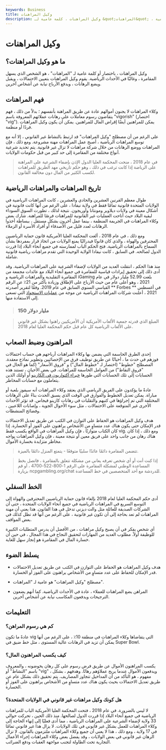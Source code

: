 ```yaml
---
keywords: Business
title: وكيل المراهنات
description: وكيل المراهنات ، كلمة عامية لـ &quot;المراهنات&quot; ، هو الشخص الذي يسهل المقامرة ، وغالبًا في الأحداث الرياضية.
---
```


# وكيل المراهنات
## ما هو وكيل المراهنات؟

وكيل المراهنات ، باختصار أو كلمة عامية لـ "المراهنات" ، هو الشخص الذي يسهل المقامرة ، وغالبًا في الأحداث الرياضية. يقوم وكيل المراهنات بتعيين الاحتمالات ، ويقبل ويضع الرهانات ، ويدفع الأرباح نيابة عن أشخاص آخرين.

## فهم المراهنات

وكلاء المراهنات لا يجنون أموالهم عادة عن طريق المراهنة بأنفسهم ؛ بدلاً من ذلك ، فهم يتقاضون رسوم معاملات على رهانات عملائهم المعروفة باسم "vigorish" (اختصار "vig"). يمكن للمراهنين أيضًا إقراض المال للمراهنين. يمكن أن يكون وكيل المراهنات فردًا أو منظمة.

على الرغم من أن مصطلح "وكيل المراهنات" قد ارتبط بالنشاط غير القانوني ، إلا أنه مع توسع المراهنات الرياضية ، أصبح عمل المراهنات مهنة مشروعة. ومع ذلك ، فإن المراهنات ووضع الرهانات من خلال شركة مراهنات لا تزال غير قانونية. يتم تحديد شرعية أنواع مختلفة من المقامرة إلى حد كبير من قبل حكومات الولايات.

> في عام 2018 ، منحت المحكمة العليا الدول الإذن بإضفاء الشرعية على المراهنة على الرياضة إذا كانت ترغب في ذلك ، وهو حكم تاريخي مهد الطريق للمراهنات لكسب الكثير من المال دون مخالفة القانون.

>

## تاريخ المراهنات والمراهنات الرياضية

طوال معظم القرنين العشرين والحادي والعشرين ، كانت المراهنات الرياضية في الولايات المتحدة قانونية تمامًا فقط في ولاية نيفادا ، على الرغم من أنها كانت قانونية في أشكال معينة في ولايات ديلاوير ومونتانا وأوريجون. نتيجة لذلك ، تطورت السوق السوداء لبقية البلاد حيث أتاحت العمليات غير القانونية للمراهنات فرصًا للمراهنة. شارك بعض وكلاء المراهنات في الجريمة المنظمة ، بينما عمل آخرون بشكل مستقل ، ببساطة أخذوا الرهانات لعدد قليل من الأصدقاء أو أفراد الأسرة أو الزملاء.

ومع ذلك ، في عام 2018 ، ألغت المحكمة العليا الأمريكية قانون حماية الرياضيين المحترفين والهواة ، والذي كان قانونًا فيدراليًا يمنع الولايات من اتخاذ قرار بمفردها بشأن السماح بالمراهنات الرياضية. فتح الحكم الباب لممارسته في جميع أنحاء البلاد إذا قررت الدول لصالحه. في السابق ، كانت نيفادا الولاية الوحيدة التي تقدم مراهنات رياضية قانونية شاملة.

منذ هذا الحكم ، انتقلت العديد من الولايات لإضفاء الشرعية على المراهنات الرياضية. وقد أدى ذلك إلى تحقيق إيرادات قياسية للمقامرة في جميع أنحاء البلاد مع عائدات مجمعة من المقامرة التقليدية والمراهنات الرياضية و iGaming بلغت 52.99 مليار دولار في عام 2021 ، وهو أعلى عام من حيث الأرباح على الإطلاق وزيادة بأكثر من 21٪ عن الرقم القياسي السنوي السابق في عام 2019. وفقًا لتقرير أصدرته ** Forbes ** في أغسطس 2021 ، أعلنت شركات المراهنات الرياضية عن موجة من [عمليات الاستحواذ](/acquisition) التي تسعى إلى الاستفادة منها.

> ### 150 مليار دولار

> المبلغ الذي قدرته جمعية الألعاب الأمريكية أن الأمريكيين راهنوا بشكل غير قانوني على الألعاب الرياضية كل عام قبل حكم المحكمة العليا لعام 2018.

>

## المراهنون وضبط الصعاب

إحدى الطرق الحاسمة التي يضمن بها وكلاء المراهنات أرباحهم هي حساب احتمالات فوزهم في حدث ما ، أحيانًا عن طريق توظيف فرق من الإحصائيين وتطوير نماذج معقدة. المصطلح "خطوط" (اختصار لـ "خطوط المال") و "فروق الأسعار" (كما هو الحال في "فروق النقاط") من العوامل الحاسمة للمراهنات. في بعض الأحيان ، تستند هذه الحسابات إلى تلك الحسابات التي طورها [خبراء اكتواريون في الكازينو](/actuary) أو أولئك الذين يتعاملون مع حسابات المخاطر.

عادةً ما يؤكدون على الفريق الرياضي الذي يعتقد وكلاء المراهنات أنه سيفوز بلعبة أو مباراة. يمكن تعديل الخطوط والفوارق في الوقت الذي يسبق الحدث بناءً على الرهانات المختلفة التي تم إجراؤها في كتبهم والتقلبات في رهانات كازينو فيجاس. قد تؤثر الأحداث الأخرى غير المتوقعة على الاحتمالات ، مثل سوء الأحوال الجوية ، وإصابات اللاعبين ، وفضائح المنشطات.

هدف وكيل المراهنات هو الحفاظ على التوازن في الكتب عن طريق تعديل الاحتمالات قدر الإمكان حتى يكون هناك عدد متساوٍ من الأشخاص يراهنون على الفوز أو الخسارة. إذا كان الكتاب متوازنًا ، فإن وكيل المراهنات في الواقع يكسب فقط vig. ومع ذلك ، إذا كان هناك رهان من جانب واحد على فريق معين أو نتيجة معينة ، فإن وكيل المراهنات يواجه مخاطر متزايدة بخسارة الأموال.

> تتضمن المقامرة دائمًا عائدًا سلبيًا متوقعًا - يتمتع المنزل دائمًا بالميزة.

>

> إذا كنت أنت أو أي شخص تعرفه يعاني من مشكلة تتعلق بالمقامرة ، فاتصل بخط المساعدة الوطني لمشكلة المقامرة على الرقم 1-800-522-4700 ، أو قم بزيارة ncpgambling.org/chat للدردشة مع أحد المتخصصين في خط المساعدة.

>

## الخط السفلي

أدى حكم المحكمة العليا لعام 2018 بإلغاء قانون حماية الرياضيين المحترفين والهواة إلى التوسع السريع في المراهنات الرياضية في جميع أنحاء الولايات المتحدة ، حتى أن الشركات الصديقة للعائلة مثل والت ديزني تدخل في هذا القانون. هذا يعني أن مهنة المراهنات لم تعد بحاجة إلى أن تكون غير قانونية ، على الرغم من أنها قد تظل كذلك في بعض المواقف.

أي شخص يفكر في أن يصبح وكيل مراهنات ، من الأفضل أن يدرس المتطلبات الكبيرة للوظيفة أولاً. مطلوب العديد من المهارات لتحقيق النجاح في هذا المجال ، في حين أن خسارة المال في المقامرة هو إنجاز سهل للغاية.

## يسلط الضوء

- هدف وكيل المراهنات هو الحفاظ على التوازن في الكتب عن طريق تعديل الاحتمالات قدر الإمكان للحفاظ على عدد متساوٍ من الأشخاص يراهنون على الفوز أو الخسارة.

- مصطلح "وكيل المراهنات" هو عامية لـ "المراهنات".

- المراهن يضع المراهنات للعملاء ، عادة في الأحداث الرياضية. كما أنهم يضعون الترجيحات ويدفعون المكاسب نيابة عن أشخاص آخرين.

## التعليمات

### كم هي رسوم المراهن؟

عادةً ما تكون vig التي يتقاضاها وكلاء المراهنات في منطقة 10٪ ، على الرغم من أنها يمكن أن تزيد في الرهانات عالية المستوى ، مثل خط ضيق في Super Bowl.

### كيف يكسب المراهنون المال؟

يكسب المراهنون الأموال عن طريق فرض رسوم على كل رهان يخوضونه ، والمعروف باسم "النشاط" أو "vig" ، ويدفعون الأموال عندما يربح عملاؤهم رهانًا. وهدفهم ، بشكل مفهوم ، هو التأكد من أن المداخيل تتجاوز المصاريف. يتم تحقيق ذلك بشكل عام عن طريق تعديل الاحتمالات بحيث يكون هناك عدد متساوٍ من الأشخاص يراهنون على الفوز أو الخسارة.

### هل كونك وكيل مراهنات غير قانوني في الولايات المتحدة؟

لا ليس بالضرورة. في عام 2018 ، فتحت المحكمة العليا الأمريكية الباب للمراهنات الرياضية في جميع أنحاء البلاد إذا قررت الدول لصالحها. منذ ذلك الحين ، تحركت حوالي 33 ولاية لإضفاء الشرعية على المراهنات الرياضية ، مما أدى فعليًا إلى إنهاء الحاجة إلى وكلاء المراهنات للعمل بشكل غير قانوني في تلك الولايات. لا يزال هذا غير قانوني تمامًا في 17 ولاية ، ومع ذلك ، هذا لا يعني أن جميع وكلاء المراهنات ملتزمون بالقانون. لا تزال الرهان غير قانوني في بعض الولايات ، وقد يفضل بعض وكلاء المراهنات إجراء الأعمال التجارية تحت الطاولة لتجنب مواجهة العقبات ودفع الضرائب.

